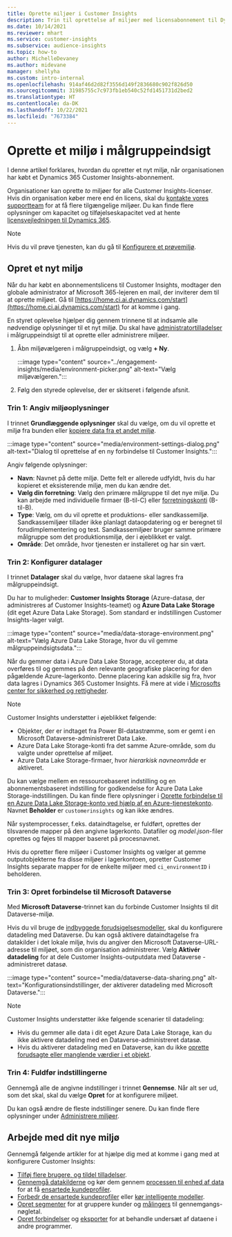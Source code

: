 ```yaml
---
title: Oprette miljøer i Customer Insights
description: Trin til oprettelse af miljøer med licensabonnement til Dynamics 365 Customer Insights.
ms.date: 10/14/2021
ms.reviewer: mhart
ms.service: customer-insights
ms.subservice: audience-insights
ms.topic: how-to
author: MichelleDevaney
ms.author: midevane
manager: shellyha
ms.custom: intro-internal
ms.openlocfilehash: 914af46d2d82f3556d149f2836680c902f826d50
ms.sourcegitcommit: 31985755c7c973fb1eb540c52fd1451731d2bed2
ms.translationtype: HT
ms.contentlocale: da-DK
ms.lasthandoff: 10/22/2021
ms.locfileid: "7673384"
---
```

# <a name="create-an-environment-in-audience-insights"></a>Oprette et miljø i målgruppeindsigt

I denne artikel forklares, hvordan du opretter et nyt miljø, når organisationen har købt et Dynamics 365 Customer Insights-abonnement. 

Organisationer kan oprette *to* miljøer for alle Customer Insights-licenser. Hvis din organisation køber mere end én licens, skal du [kontakte vores supportteam](https://go.microsoft.com/fwlink/?linkid=2079641) for at få flere tilgængelige miljøer. Du kan finde flere oplysninger om kapacitet og tilføjelseskapacitet ved at hente [licensvejledningen til Dynamics 365](https://go.microsoft.com/fwlink/?LinkId=866544).

> [!NOTE]
> Hvis du vil prøve tjenesten, kan du gå til [Konfigurere et prøvemiljø](../trial-signup.md).

## <a name="create-a-new-environment"></a>Opret et nyt miljø

Når du har købt en abonnementslicens til Customer Insights, modtager den globale administrator af Microsoft 365-lejeren en mail, der inviterer dem til at oprette miljøet. Gå til [https://home.ci.ai.dynamics.com/start](https://home.ci.ai.dynamics.com/start) for at komme i gang. 

En styret oplevelse hjælper dig gennem trinnene til at indsamle alle nødvendige oplysninger til et nyt miljø. Du skal have [administratortilladelser](permissions.md) i målgruppeindsigt til at oprette eller administrere miljøer.

1. Åbn miljøvælgeren i målgruppeindsigt, og vælg **+ Ny**.
  
   :::image type="content" source="../engagement-insights/media/environment-picker.png" alt-text="Vælg miljøvælgeren.":::

1. Følg den styrede oplevelse, der er skitseret i følgende afsnit.

### <a name="step-1-provide-environment-information"></a>Trin 1: Angiv miljøoplysninger

I trinnet **Grundlæggende oplysninger** skal du vælge, om du vil oprette et miljø fra bunden eller [kopiere data fra et andet miljø](manage-environments.md#copy-the-environment-configuration).

   :::image type="content" source="media/environment-settings-dialog.png" alt-text="Dialog til oprettelse af en ny forbindelse til Customer Insights.":::

Angiv følgende oplysninger:
   - **Navn**: Navnet på dette miljø. Dette felt er allerede udfyldt, hvis du har kopieret et eksisterende miljø, men du kan ændre det.
   - **Vælg din forretning**: Vælg den primære målgruppe til det nye miljø. Du kan arbejde med individuelle firmaer (B-til-C) eller [forretningskonti](work-with-business-accounts.md) (B-til-B).
   - **Type**: Vælg, om du vil oprette et produktions- eller sandkassemiljø. Sandkassemiljøer tillader ikke planlagt dataopdatering og er beregnet til forudimplementering og test. Sandkassemiljøer bruger samme primære målgruppe som det produktionsmiljø, der i øjeblikket er valgt.
   - **Område**: Det område, hvor tjenesten er installeret og har sin vært.

### <a name="step-2-configure-data-storage"></a>Trin 2: Konfigurer datalager

I trinnet **Datalager** skal du vælge, hvor dataene skal lagres fra målgruppeindsigt.

Du har to muligheder: **Customer Insights Storage** (Azure-datasø, der administreres af Customer Insights-teamet) og **Azure Data Lake Storage** (dit eget Azure Data Lake Storage). Som standard er indstillingen Customer Insights-lager valgt.

:::image type="content" source="media/data-storage-environment.png" alt-text="Vælg Azure Data Lake Storage, hvor du vil gemme målgruppeindsigtsdata.":::

Når du gemmer data i Azure Data Lake Storage, accepterer du, at data overføres til og gemmes på den relevante geografiske placering for den pågældende Azure-lagerkonto. Denne placering kan adskille sig fra, hvor data lagres i Dynamics 365 Customer Insights. Få mere at vide i [Microsofts center for sikkerhed og rettigheder](https://www.microsoft.com/trust-center).

> [!NOTE]
> Customer Insights understøtter i øjeblikket følgende:
> - Objekter, der er indtaget fra Power BI-datastrømme, som er gemt i en Microsoft Dataverse-administreret Data Lake.  
> - Azure Data Lake Storage-konti fra det samme Azure-område, som du valgte under oprettelse af miljøet.
> - Azure Data Lake Storage-firmaer, hvor *hierarkisk navneområde* er aktiveret.

Du kan vælge mellem en ressourcebaseret indstilling og en abonnementsbaseret indstilling for godkendelse for Azure Data Lake Storage-indstillingen. Du kan finde flere oplysninger i [Oprette forbindelse til en Azure Data Lake Storage-konto ved hjælp af en Azure-tjenestekonto](connect-service-principal.md). Navnet **Beholder** er `customerinsights` og kan ikke ændres.

Når systemprocesser, f.eks. dataindtagelse, er fuldført, oprettes der tilsvarende mapper på den angivne lagerkonto. Datafiler og *model.json*-filer oprettes og føjes til mapper baseret på procesnavnet.

Hvis du opretter flere miljøer i Customer Insights og vælger at gemme outputobjekterne fra disse miljøer i lagerkontoen, opretter Customer Insights separate mapper for de enkelte miljøer med `ci_environmentID` i beholderen.

### <a name="step-3-connect-to-microsoft-dataverse"></a>Trin 3: Opret forbindelse til Microsoft Dataverse
   
Med **Microsoft Dataverse**-trinnet kan du forbinde Customer Insights til dit Dataverse-miljø.

Hvis du vil bruge de [indbyggede forudsigelsesmodeller](predictions-overview.md#out-of-box-models), skal du konfigurere datadeling med Dataverse. Du kan også aktivere dataindtagelse fra datakilder i det lokale miljø, hvis du angiver den Microsoft Dataverse-URL-adresse til miljøet, som din organisation administrerer. Vælg **Aktivér datadeling** for at dele Customer Insights-outputdata med Dataverse -administreret datasø.

:::image type="content" source="media/dataverse-data-sharing.png" alt-text="Konfigurationsindstillinger, der aktiverer datadeling med Microsoft Dataverse.":::

> [!NOTE]
> Customer Insights understøtter ikke følgende scenarier til datadeling:
> - Hvis du gemmer alle data i dit eget Azure Data Lake Storage, kan du ikke aktivere datadeling med en Dataverse-administreret datasø.
> - Hvis du aktiverer datadeling med en Dataverse, kan du ikke [oprette forudsagte eller manglende værdier i et objekt](predictions.md).

### <a name="step-4-finalize-the-settings"></a>Trin 4: Fuldfør indstillingerne

Gennemgå alle de angivne indstillinger i trinnet **Gennemse**. Når alt ser ud, som det skal, skal du vælge **Opret** for at konfigurere miljøet. 

Du kan også ændre de fleste indstillinger senere. Du kan finde flere oplysninger under [Administrere miljøer](manage-environments.md).

## <a name="work-with-your-new-environment"></a>Arbejde med dit nye miljø

Gennemgå følgende artikler for at hjælpe dig med at komme i gang med at konfigurere Customer Insights: 

- [Tilføj flere brugere, og tildel tilladelser](permissions.md).
- [Gennemgå datakilderne](data-sources.md) og kør dem gennem [processen til enhed af data](data-unification.md) for at få [ensartede kundeprofiler](customer-profiles.md).
- [Forbedr de ensartede kundeprofiler](enrichment-hub.md) eller [kør intelligente modeller](predictions-overview.md).
- [Opret segmenter](segments.md) for at gruppere kunder og [målingers](measures.md) til gennemgangs-nøgletal.
- [Opret forbindelser](connections.md) og [eksporter](export-destinations.md) for at behandle undersæt af dataene i andre programmer.
